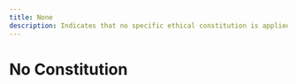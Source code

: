 ```yaml
---
title: None
description: Indicates that no specific ethical constitution is applied beyond the base safety rules (UEF).
---
```


# No Constitution
